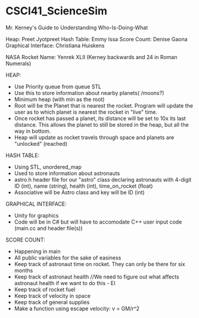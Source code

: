 # CSCI41_ScienceSim


Mr. Kerney's Guide to Understanding Who-Is-Doing-What

Heap: Preet Jyotpreet
Hash Table: Emmy Issa
Score Count: Denise Gaona
Graphical Interface: Christiana Huiskens

NASA Rocket Name: Yenrek XLII (Kerney backwards and 24 in Roman Numerals)

HEAP:

- Use Priority queue from queue STL
- Use this to store information about nearby planets( /moons?)
- Minimum heap (with min as the root)
- Root will be the Planet that is nearest the rocket. Program will update the user as to which planet is nearest the rocket in "live" time.
- Once rocket has passed a planet, its distance will be set to 10x its last distance. This allows the planet to still be stored in the heap, but all the way in bottom.
- Heap will update as rocket travels through space and planets are "unlocked" (reached)

 
HASH TABLE:

- Using STL, unordered_map
- Used to store information about astronauts
- astro.h header file for our "astro" class declaring astronauts with 4-digit ID (int), name (string), health (int), time_on_rocket (float)
- Associative will be Astro class and key will be ID (int)

GRAPHICAL INTERFACE: 

 - Unity for graphics
 - Code will be in C# but will have to accomodate C++ user input code (main.cc and header file(s))

 SCORE COUNT: 
 
 - Happening in main
 - All public variables for the sake of easiness
 - Keep track of astronaut time on rocket. They can only be there for six months
 - Keep track of astronaut health //We need to figure out what affects astronaut health if we want to do this - EI
 - Keep track of rocket fuel
 - Keep track of velocity in space
 - Keep track of general supplies
 - Make a function using escape velocity: v = GM/r^2
 
 
